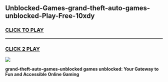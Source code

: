 
## Unblocked-Games-grand-theft-auto-games-unblocked-Play-Free-10xdy
<h3>
<a href="https://premium76.site?title=grand-theft-auto-games-unblocked&ref=20A">CLICK TO PLAY</a></h3>
<hr>

<h3>
<a href="https://premium76.site?title=grand-theft-auto-games-unblocked&ref=20A">CLICK 2 PLAY</a>
  
</h3>

<a href="https://premium76.site?title=grand-theft-auto-games-unblocked&ref=20A"><img src="https://clearcache.store/games.png"></a>


**grand-theft-auto-games-unblocked games unblocked: Your Gateway to Fun and Accessible Online Gaming**
